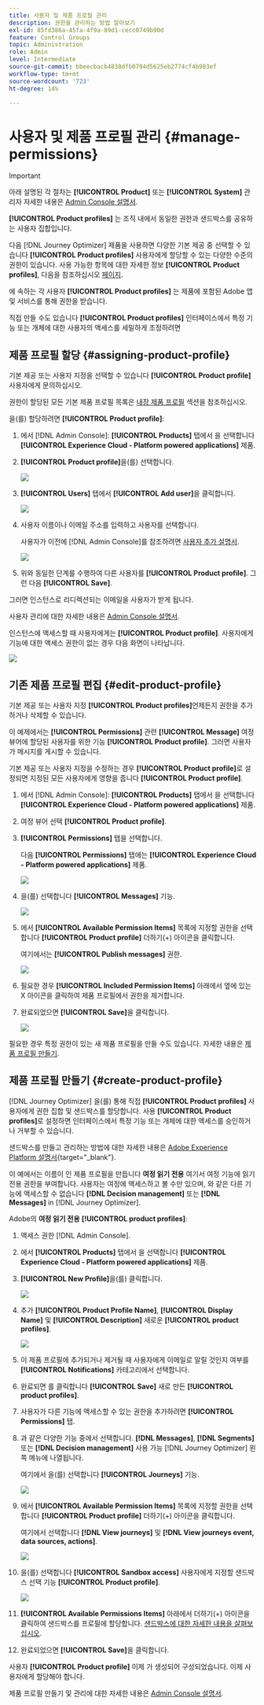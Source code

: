 ```yaml
---
title: 사용자 및 제품 프로필 관리
description: 권한을 관리하는 방법 알아보기
exl-id: 85fd386a-45fa-4f9a-89d1-cecc0749b90d
feature: Control Groups
topic: Administration
role: Admin
level: Intermediate
source-git-commit: bbeecbacb4838dfb0794d5625eb2774cf4b983ef
workflow-type: tm+mt
source-wordcount: '723'
ht-degree: 14%

---
```


# 사용자 및 제품 프로필 관리 {#manage-permissions}

>[!IMPORTANT]
>
> 아래 설명된 각 절차는 **[!UICONTROL Product]** 또는 **[!UICONTROL System]** 관리자 자세한 내용은 [Admin Console 설명서](https://helpx.adobe.com/enterprise/admin-guide.html/enterprise/using/admin-roles.ug.html).

**[!UICONTROL Product profiles]** 는 조직 내에서 동일한 권한과 샌드박스를 공유하는 사용자 집합입니다.

다음 [!DNL Journey Optimizer] 제품을 사용하면 다양한 기본 제공 중 선택할 수 있습니다 **[!UICONTROL Product profiles]** 사용자에게 할당할 수 있는 다양한 수준의 권한이 있습니다. 사용 가능한 항목에 대한 자세한 정보 **[!UICONTROL Product profiles]**, 다음을 참조하십시오 [페이지](ootb-product-profiles.md).

에 속하는 각 사용자 **[!UICONTROL Product profiles]** 는 제품에 포함된 Adobe 앱 및 서비스를 통해 권한을 받습니다.

직접 만들 수도 있습니다 **[!UICONTROL Product profiles]** 인터페이스에서 특정 기능 또는 개체에 대한 사용자의 액세스를 세밀하게 조정하려면

## 제품 프로필 할당 {#assigning-product-profile}

기본 제공 또는 사용자 지정을 선택할 수 있습니다 **[!UICONTROL Product profile]** 사용자에게 문의하십시오.

권한이 할당된 모든 기본 제품 프로필 목록은 [내장 제품 프로필](ootb-product-profiles.md) 섹션을 참조하십시오.

을(를) 할당하려면 **[!UICONTROL Product profile]**:

1. 에서 [!DNL Admin Console]: **[!UICONTROL Products]** 탭에서 을 선택합니다 **[!UICONTROL Experience Cloud - Platform powered applications]** 제품.

1. **[!UICONTROL Product profile]**&#x200B;을(를) 선택합니다. 

   ![](../assets/do-not-localize/access_control_2.png)

1. **[!UICONTROL Users]** 탭에서 **[!UICONTROL Add user]**&#x200B;을 클릭합니다.

   ![](../assets/do-not-localize/access_control_3.png)

1. 사용자 이름이나 이메일 주소를 입력하고 사용자를 선택합니다.

   사용자가 이전에 [!DNL Admin Console]를 참조하려면 [사용자 추가 설명서](https://helpx.adobe.com/enterprise/admin-guide.html/enterprise/using/manage-users-individually.ug.html#add-users).

   ![](../assets/do-not-localize/access_control_4.png)

1. 위와 동일한 단계를 수행하여 다른 사용자를 **[!UICONTROL Product profile]**. 그런 다음 **[!UICONTROL Save]**.

그러면 인스턴스로 리디렉션되는 이메일을 사용자가 받게 됩니다.

사용자 관리에 대한 자세한 내용은 [Admin Console 설명서](https://helpx.adobe.com/enterprise/admin-guide.html/enterprise/using/manage-users-individually.ug.html).

인스턴스에 액세스할 때 사용자에게는 **[!UICONTROL Product profile]**. 사용자에게 기능에 대한 액세스 권한이 없는 경우 다음 화면이 나타납니다.

![](../assets/do-not-localize/access_control_1.png)

## 기존 제품 프로필 편집 {#edit-product-profile}

기본 제공 또는 사용자 지정 **[!UICONTROL Product profiles]**&#x200B;언제든지 권한을 추가하거나 삭제할 수 있습니다.

이 예제에서는 **[!UICONTROL Permissions]** 관련 **[!UICONTROL Message]** 여정 뷰어에 할당된 사용자를 위한 기능 **[!UICONTROL Product profile]**. 그러면 사용자가 메시지를 게시할 수 있습니다.

기본 제공 또는 사용자 지정을 수정하는 경우 **[!UICONTROL Product profile]**&#x200B;로 설정되면 지정된 모든 사용자에게 영향을 줍니다 **[!UICONTROL Product profile]**.

1. 에서 [!DNL Admin Console]: **[!UICONTROL Products]** 탭에서 을 선택합니다 **[!UICONTROL Experience Cloud - Platform powered applications]** 제품.

1. 여정 뷰어 선택 **[!UICONTROL Product profile]**.

1. **[!UICONTROL Permissions]** 탭을 선택합니다. 

   다음 **[!UICONTROL Permissions]** 탭에는 **[!UICONTROL Experience Cloud - Platform powered applications]** 제품.

   ![](../assets/do-not-localize/access_control_5.png)

1. 을(를) 선택합니다 **[!UICONTROL Messages]** 기능.

   ![](../assets/do-not-localize/access_control_6.png)

1. 에서 **[!UICONTROL Available Permission Items]** 목록에 지정할 권한을 선택합니다 **[!UICONTROL Product profile]** 더하기(+) 아이콘을 클릭합니다.

   여기에서는 **[!UICONTROL Publish messages]** 권한.

   ![](../assets/do-not-localize/access_control_7.png)

1. 필요한 경우 **[!UICONTROL Included Permission Items]** 아래에서 옆에 있는 X 아이콘을 클릭하여 제품 프로필에서 권한을 제거합니다.

1. 완료되었으면 **[!UICONTROL Save]**&#x200B;을 클릭합니다.

   ![](../assets/do-not-localize/access_control_8.png)

필요한 경우 특정 권한이 있는 새 제품 프로필을 만들 수도 있습니다. 자세한 내용은 [제품 프로필 만들기](#create-product-profile).

## 제품 프로필 만들기 {#create-product-profile}

[!DNL Journey Optimizer] 을(를) 통해 직접 **[!UICONTROL Product profiles]** 사용자에게 권한 집합 및 샌드박스를 할당합니다. 사용 **[!UICONTROL Product profiles]**&#x200B;로 설정하면 인터페이스에서 특정 기능 또는 개체에 대한 액세스를 승인하거나 거부할 수 있습니다.

샌드박스를 만들고 관리하는 방법에 대한 자세한 내용은 [Adobe Experience Platform 설명서](https://experienceleague.adobe.com/docs/experience-platform/sandbox/ui/user-guide.html?lang=ko){target=&quot;_blank&quot;}.

이 예에서는 이름이 인 제품 프로필을 만듭니다 **여정 읽기 전용** 여기서 여정 기능에 읽기 전용 권한을 부여합니다. 사용자는 여정에 액세스하고 볼 수만 있으며, 와 같은 다른 기능에 액세스할 수 없습니다 **[!DNL  Decision management]** 또는 **[!DNL Messages]** in [!DNL Journey Optimizer].

Adobe의 **여정 읽기 전용** **[!UICONTROL product profiles]**:

1. 액세스 권한 [!DNL Admin Console].

1. 에서 **[!UICONTROL Products]** 탭에서 을 선택합니다 **[!UICONTROL Experience Cloud - Platform powered applications]** 제품.

1. **[!UICONTROL New Profile]**&#x200B;을(를) 클릭합니다.

   ![](../assets/do-not-localize/access_control_9.png)

1. 추가 **[!UICONTROL Product Profile Name]**, **[!UICONTROL Display Name]** 및 **[!UICONTROL Description]** 새로운 **[!UICONTROL product profiles]**.

   ![](../assets/do-not-localize/access_control_10.png)

1. 이 제품 프로필에 추가되거나 제거될 때 사용자에게 이메일로 알릴 것인지 여부를 **[!UICONTROL Notifications]** 카테고리에서 선택합니다.

1. 완료되면 를 클릭합니다 **[!UICONTROL Save]** 새로 만든 **[!UICONTROL product profiles]**.

1. 사용자가 다른 기능에 액세스할 수 있는 권한을 추가하려면 **[!UICONTROL Permissions]** 탭.

1. 과 같은 다양한 기능 중에서 선택합니다. **[!DNL Messages]**, **[!DNL Segments]** 또는 **[!DNL Decision management]** 사용 가능 [!DNL Journey Optimizer] 왼쪽 메뉴에 나열됩니다.

   여기에서 을(를) 선택합니다 **[!UICONTROL Journeys]** 기능.

   ![](../assets/do-not-localize/access_control_11.png)

1. 에서 **[!UICONTROL Available Permission Items]** 목록에 지정할 권한을 선택합니다 **[!UICONTROL Product profile]** 더하기(+) 아이콘을 클릭합니다.

   여기에서 선택합니다 **[!DNL View journeys]** 및 **[!DNL View journeys event, data sources, actions]**.

   ![](../assets/do-not-localize/access_control_12.png)

1. 을(를) 선택합니다 **[!UICONTROL Sandbox access]** 사용자에게 지정할 샌드박스 선택 기능 **[!UICONTROL Product profile]**.

   ![](../assets/do-not-localize/access_control_13.png)

1. **[!UICONTROL Available Permissions Items]** 아래에서 더하기(+) 아이콘을 클릭하여 샌드박스를 프로필에 할당합니다. [샌드박스에 대한 자세한 내용을 살펴보십시오](sandboxes.md).

1. 완료되었으면 **[!UICONTROL Save]**&#x200B;을 클릭합니다.

사용자 **[!UICONTROL Product profile]** 이제 가 생성되어 구성되었습니다. 이제 사용자에게 할당해야 합니다.

제품 프로필 만들기 및 관리에 대한 자세한 내용은 [Admin Console 설명서](https://helpx.adobe.com/enterprise/admin-guide.html/enterprise/using/manage-product-profiles.ug.html).
